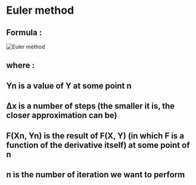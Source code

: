 # Euler method

## Formula :

![Euler method](https://i.ytimg.com/vi/Vm5OXwm3Rew/maxresdefault.jpg)

## where :
## Yn is a value of Y at some point n
## Δx is a number of steps (the smaller it is, the closer approximation can be)
## F(Xn, Yn) is the result of F(X, Y) (in which F is a function of the derivative itself) at some point of n
## n is the number of iteration we want to perform


